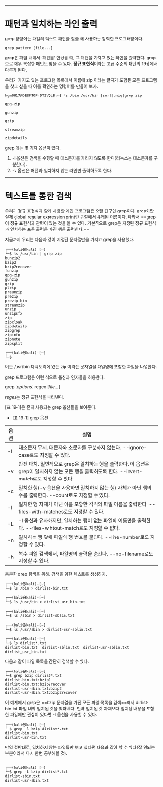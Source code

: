 

---
# 패턴과 일치하는 라인 출력


grep 명령어는 파일의 텍스트 패턴을 찾을 때 사용하는 강력한 프로그래밍이다.


`grep pattern [file...]`


grep은 파일 내에서 ‘패턴을’ 만났을 때, 그 패턴을 가지고 있는 라인을 출력한다. grep으로 매우 복잡한 패턴도 찾을 수 있다. **정규 표현식**이라는 고급 수준의 패턴의 19장에서 다루게 된다.

우리가 가지고 있는 프로그램 목록에서 이름에 zip 이라는 글자가 포함된 모든 프로그램을 찾고 싶을 때 이를 확인하는 명령어를 만들어 보자.


``` shell
kgm0917@DESKTOP-DT2VQLB:~$ ls /bin /usr/bin |sort|uniq|grep zip

gpg-zip

gunzip

gzip

streamzip

zipdetails
```

grep 에는 몇 가지 옵션이 있다.

1. -i 옵션은 검색을 수행할 때 대소문자를 가리지 않도록 한다(리눅스는 대소문자를 구분한다).
2. -v 옵션은 패턴과 일치하지 않는 라인만 출력하도록 한다.

---
# 텍스트를 통한 검색


우리가 정규 표현식과 함께 사용할 메인 프로그램은 오랜 친구인 grep이다. grep이란 실제 global regular expression print란 구절에서 유래된 이름이다. 따라서  ==grep이 정규 표현식과 관련이 있는 것을 볼 수 있다. 기본적으로 grep은 지정된 정규 표현식과 일치하는 표준 출력을 가진 행을 출력한다.==


지금까지 우리는 다음과 같이 지정된 문자열만을 가지고 grep을 사용했다.

```shell
┌──(kali㉿kali)-[~]
└─$ ls /usr/bin | grep zip        
bunzip2
bzip2
bzip2recover
funzip
gpg-zip
gunzip
gzip
p7zip
preunzip
prezip
prezip-bin
streamzip
unzip
unzipsfx
zip
zipcloak
zipdetails
zipgrep
zipinfo
zipnote
zipsplit
                                                                                                                   
┌──(kali㉿kali)-[~]
└─$ 

```

이는 /usr/bin 디렉토리에 있는 zip 이라는 문자열을 파일명에 포함한 파일을 나열한다.

grep 프로그램은 이런 식으로 옵션과 인자들을 허용한다.

grep [*options*] regex [*file...*]


*reges*는 정규 표현식을 나타낸다.

[표 19-1]은 흔히 사용되는 grep 옵션들을 보여준다.

- [표 19-1] grep 옵션


| 옵션  | 설명                                                                                              |
| --- | ----------------------------------------------------------------------------------------------- |
| -i  | 대소문자 무시. 대문자와 소문자를 구분하지 않는다. --ignore-case로도 지정할 수 있다.                                          |
| -v  | 반전 매치. 일반적으로 grep은 일치하는 행을 출력한다. 이 옵션은 grep이 일치하지 않는 모든 행을 출력하도록 한다. --invert-match로도 지정할 수 있다. |
| -c  | 일치한 행(-v 옵션을 사용하면 일치하지 않는 행) 자체가 아닌 행의 수를 출력한다. --count로도 지정할 수 있다.                             |
| -l  | 일치한 행 자체가 아닌 이를 포함한 각각의 파일 이름을 출력한다. --files-with-matches로도 지정할 수 있다.                           |
| -L  | -l 옵션과 유사하지만, 일치하는 행이 없는 파일의 이름만을 출력한다. --files-wihtout-match로도 지정할 수 없다.                       |
| -n  | 일치하는 행 앞에 파일의 행 번호를 붙인다. --line-number로도 지정할 수 있다.                                              |
| -h  | 복수 파일 검색에서, 파일명의 출력을 숨긴다. --no-filename로도 지정할 수 있다.                                             |


충분한 grep 탐색을 위해, 검색을 위한 텍스트를 생성하자.


``` shell
┌──(kali㉿kali)-[~]
└─$ ls /bin > dirlist-bin.txt
                                                                                                                   
┌──(kali㉿kali)-[~]
└─$ ls /usr/bin > dirlist_usr_bin.txt
                                                                                                                   
┌──(kali㉿kali)-[~]
└─$ ls /sbin > dirlist-sblin.txt     
                                                                                                                   
┌──(kali㉿kali)-[~]
└─$ ls /usr/sbin > dirlist-usr-sblin.txt
                                                                                                                   
┌──(kali㉿kali)-[~]
└─$ ls dirlist*.txt                     
dirlist-bin.txt  dirlist-sblin.txt  dirlist-usr-sblin.txt  dirlist_usr_bin.txt

```

다음과 같이 파일 목록을 간단히 검색할 수 있다.

``` shell
┌──(kali㉿kali)-[~]
└─$ grep bzip dirlist*.txt
dirlist-bin.txt:bzip2
dirlist-bin.txt:bzip2recover
dirlist-usr-sbin.txt:bzip2
dirlist-usr-sbin.txt:bzip2recover

```

이 예제에서 grep은 ==bzip 문자열을 가진 모든 파일 목록을 검색==해서 dirlist-bin.txt 파일 내의 일치된 것을 찾아낸다. 만약 일치된 것 자체보다 일치된 내용을 포함한 파일에만 관심이 있다면 -l 옵션을 사용할 수 있다.

``` shell
┌──(kali㉿kali)-[~]
└─$ grep -l bzip dirlist*.txt
dirlist-bin.txt
dirlist-usr-bin.txt

```

만약 정반대로, 일치하지 않는 파일들만 보고 싶다면 다음과 같이 할 수 있다(잘 안되는 부분이라서 다시 한번 공부해볼 것).

``` shell
                                                                                                                   
┌──(kali㉿kali)-[~]
└─$ grep -L bzip dirlist*.txt
dirlist-sbin.txt
dirlist-usr-sbin.txt

```
